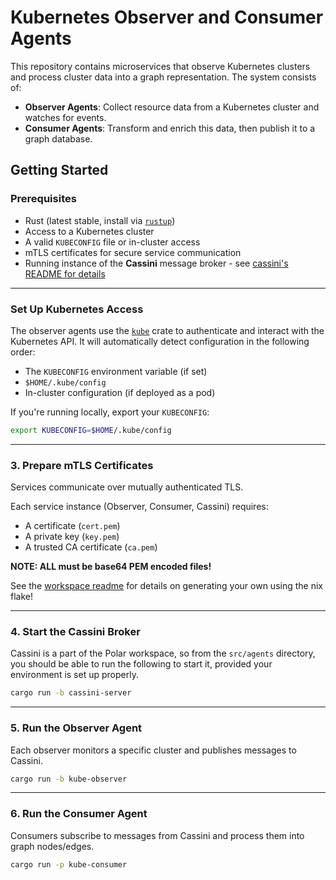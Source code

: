 # Kubernetes Observer and Consumer Agents

This repository contains microservices that observe Kubernetes clusters and process cluster data into a graph representation. The system consists of:

* **Observer Agents**: Collect resource data from a Kubernetes cluster and watches for events.
* **Consumer Agents**: Transform and enrich this data, then publish it to a graph database.

## Getting Started

### Prerequisites

* Rust (latest stable, install via [`rustup`](https://rustup.rs/))
* Access to a Kubernetes cluster
* A valid `KUBECONFIG` file or in-cluster access
* mTLS certificates for secure service communication
* Running instance of the **Cassini** message broker - see [cassini's README for details](../broker/readme.md)

---

### Set Up Kubernetes Access

The observer agents use the [`kube`](https://docs.rs/kube) crate to authenticate and interact with the Kubernetes API. It will automatically detect configuration in the following order:

* The `KUBECONFIG` environment variable (if set)
* `$HOME/.kube/config`
* In-cluster configuration (if deployed as a pod)

If you're running locally, export your `KUBECONFIG`:

```bash
export KUBECONFIG=$HOME/.kube/config
```

---

### 3. Prepare mTLS Certificates

Services communicate over mutually authenticated TLS.

Each service instance (Observer, Consumer, Cassini) requires:

* A certificate (`cert.pem`)
* A private key (`key.pem`)
* A trusted CA certificate (`ca.pem`)
 
**NOTE: ALL must be base64 PEM encoded files!**

See the [workspace readme](../README.md) for details on generating your own using the nix flake!

---

### 4. Start the Cassini Broker

Cassini is a part of the Polar workspace, so from the `src/agents` directory, you should be able to run the following to start it, provided your environment is set up properly.

```bash
cargo run -b cassini-server
```

---

### 5. Run the Observer Agent

Each observer monitors a specific cluster and publishes messages to Cassini.

```bash
cargo run -b kube-observer
```

---

### 6. Run the Consumer Agent

Consumers subscribe to messages from Cassini and process them into graph nodes/edges.

```bash
cargo run -p kube-consumer
```
